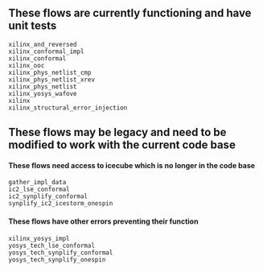 ## These flows are currently functioning and have unit tests
    xilinx_and_reversed
    xilinx_conformal_impl
    xilinx_conformal
    xilinx_ooc
    xilinx_phys_netlist_cmp
    xilinx_phys_netlist_xrev
    xilinx_phys_netlist
    xilinx_yosys_wafove
    xilinx
    xilinx_structural_error_injection

## These flows may be legacy and need to be modified to work with the current code base
    
#### These flows need access to icecube which is no longer in the code base

    gather_impl_data
    ic2_lse_conformal
    ic2_synplify_conformal
    synplify_ic2_icestorm_onespin

#### These flows have other errors preventing their function

    xilinx_yosys_impl
    yosys_tech_lse_conformal
    yosys_tech_synplify_conformal
    yosys_tech_synplify_onespin